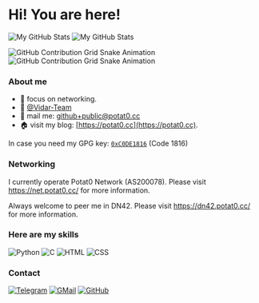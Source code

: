 # Hi! You are here!

![My GitHub Stats](https://github-readme-stats.vercel.app/api?username=Potat0000&show_icons=true&hide_border=true&rank_icon=github&theme=vue#gh-light-mode-only)
![My GitHub Stats](https://github-readme-stats.vercel.app/api?username=Potat0000&show_icons=true&hide_border=true&rank_icon=github&theme=vue-dark#gh-dark-mode-only)

![GitHub Contribution Grid Snake Animation](https://raw.githubusercontent.com/Potat0000/Potat0000/output/github-contribution-grid-snake-dark.svg#gh-dark-mode-only)
![GitHub Contribution Grid Snake Animation](https://raw.githubusercontent.com/Potat0000/Potat0000/output/github-contribution-grid-snake.svg#gh-light-mode-only)

### About me
- 🌱 focus on networking.
- 👯 [@Vidar-Team](https://vidar.club)
- 📩 mail me: [github+public@potat0.cc](mailto:github+public@potat0.cc)
- 🏠 visit my blog: [https://potat0.cc](https://potat0.cc).

In case you need my GPG key: [`0xC0DE1816`](https://keys.openpgp.org/vks/v1/by-fingerprint/CA9E8A392634582FD69E113E21975858C0DE1816) (Code 1816)

### Networking

I currently operate Potat0 Network (AS200078). Please visit https://net.potat0.cc/ for more information.

Always welcome to peer me in DN42. Please visit https://dn42.potat0.cc/ for more information.

### Here are my skills

![Python](https://img.shields.io/badge/python-%233776AB.svg?&style=for-the-badge&logo=python&logoColor=white)
![C](https://img.shields.io/badge/c%20-%2300599C.svg?&style=for-the-badge&logo=c&logoColor=white)
![HTML](https://img.shields.io/badge/html5%20-%23E34F26.svg?&style=for-the-badge&logo=html5&logoColor=white)
![CSS](https://img.shields.io/badge/css3%20-%231572B6.svg?&style=for-the-badge&logo=css3&logoColor=white)

### Contact

[![Telegram](https://img.shields.io/badge/Telegram-2CA5E0?style=for-the-badge&logo=telegram&logoColor=white)](https://t.me/Potat00000)
[![GMail](https://img.shields.io/badge/gmail-D14836?&style=for-the-badge&logo=gmail&logoColor=white)](mailto:github+public@potat0.cc)
[![GitHub](https://img.shields.io/badge/github-%23100000.svg?&style=for-the-badge&logo=github&logoColor=white)](https://github.com/Potat0000)
